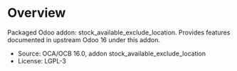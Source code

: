# Overview

Packaged Odoo addon: stock_available_exclude_location. Provides features documented in upstream Odoo 16 under this addon.

- Source: OCA/OCB 16.0, addon stock_available_exclude_location
- License: LGPL-3
